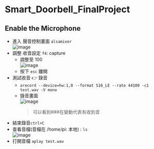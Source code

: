 # Smart_Doorbell_FinalProject
## Enable the Microphone
- 進入 聲音控制畫面 `alsamixer` 
    </br>![image](https://i.imgur.com/yTRnVDy.png)
- 調整 收音設定 `f4`: capture 
    - 調整至 100
    </br>![image](https://i.imgur.com/RTsTWpH.png)
    - 按下 `esc` 離開
- 測試收音 :point_right: 錄音
    - `arecord --device=hw:1,0 --format S16_LE --rate 44100 -c1 test.wav -V mono`
    - 錄音畫面
    </br>![image](https://i.imgur.com/5TOxNma.gif)
        > 可以看到###在變動代表有收到音
- 結束錄音`ctrl+C`
- 查看音檔(音檔在 /home/pi: 本地) : `ls` 
   </br>![image](https://i.imgur.com/mJLFu4G.png)
- 打開音檔 `aplay test.wav`
